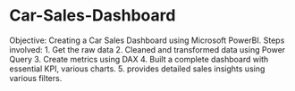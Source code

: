 # Car-Sales-Dashboard

Objective:
         Creating a  Car Sales Dashboard using Microsoft PowerBI.
Steps involved: 
         1. Get the raw data
         2. Cleaned and transformed data using Power Query
         3. Create metrics using DAX
         4. Built a complete dashboard with essential KPI, various charts.
         5. provides detailed sales insights using various filters.
         
